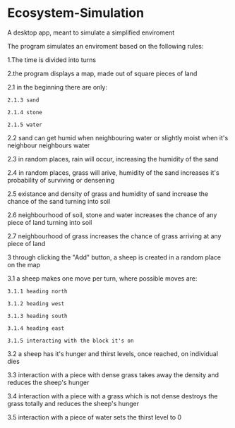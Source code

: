 # Ecosystem-Simulation
A desktop app, meant to simulate a simplified enviroment

The program simulates an enviroment based on the following rules:

1.The time is divided into turns

2.the program displays a map, made out of square pieces of land

  2.1 in the beginning there are only:
  
    2.1.3 sand
    
    2.1.4 stone
    
    2.1.5 water
    
  2.2 sand can get humid when neighbouring water or slightly moist when it's neighbour neighbours water
  
  2.3 in random places, rain will occur, increasing the humidity of the sand
  
  2.4 in random places, grass will arive, humidity of the sand increases it's probability of surviving or densening
  
  2.5 existance and density of grass and humidity of sand increase the chance of the sand turning into soil
  
  2.6 neighbourhood of soil, stone and water increases the chance of any piece of land turning into soil
  
  2.7 neighbourhood of grass increases the chance of grass arriving at any piece of land
  
3 through clicking the "Add" button, a sheep is created in a random place on the map

  3.1 a sheep makes one move per turn, where possible moves are:
  
    3.1.1 heading north
    
    3.1.2 heading west
    
    3.1.3 heading south
    
    3.1.4 heading east
    
    3.1.5 interacting with the block it's on
    
  3.2 a sheep has it's hunger and thirst levels, once reached, on individual dies
  
  3.3 interaction with a piece with dense grass takes away the density and reduces the sheep's hunger
  
  3.4 interaction with a piece with a grass which is not dense destroys the grass totally and reduces the sheep's hunger
  
  3.5 interaction with a piece of water sets the thirst level to 0
  
